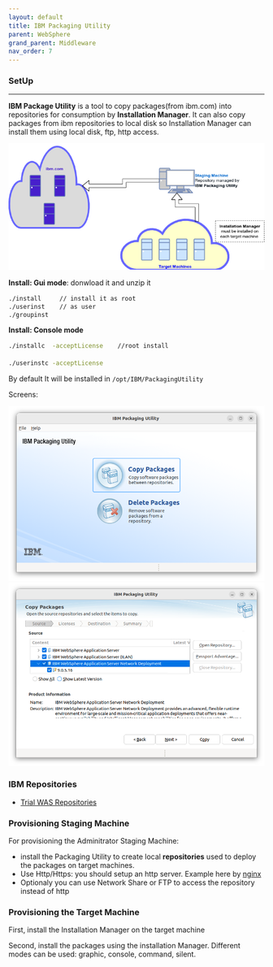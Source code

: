 ```yaml
---
layout: default
title: IBM Packaging Utility
parent: WebSphere
grand_parent: Middleware
nav_order: 7
---
```


### SetUp
----------------------------------------------------------------------------------
**IBM Package Utility** is a tool to copy packages(from ibm.com) into repositories for consumption by **Installation Manager**. It can also copy packages from ibm repositories to local disk so Installation Manager can install them using local disk, ftp, http access.

![alt](/docs/images/ibm-packaging-utility-2.png)

**Install: Gui mode**: donwload it and unzip it

	./install     // install it as root	
	./userinst    // as user
	./groupinst

**Install: Console mode**
~~~sh
./installc	-acceptLicense    //root install

./userinstc -acceptLicense
~~~

By default It will be installed in `/opt/IBM/PackagingUtility`

Screens:

![a](/docs/images/ibm-packaging-utility-main.png)
![b](/docs/images/ibm-packaging-utility-copy.png)

### IBM Repositories
- [Trial WAS Repositories](https://www.ibm.com/docs/en/was/9.0.5?topic=installation-online-product-repositories-websphere-application-server-offerings)

### Provisioning Staging Machine
For provisioning the Adminitrator Staging Machine: 
- install the Packaging Utility to create local **repositories** used to deploy the packages on target machines. 
- Use Http/Https: you should setup an http server. Example here by [nginx](/docs/middleware/nginx/#nginx-as-a-static-file-server)
- Optionaly you can use Network Share or FTP to access the repository instead of http

### Provisioning the Target Machine
First, install the Installation Manager on the target machine

Second, install the packages using the installation Manager. Different modes can be used: graphic, console, command, silent.
